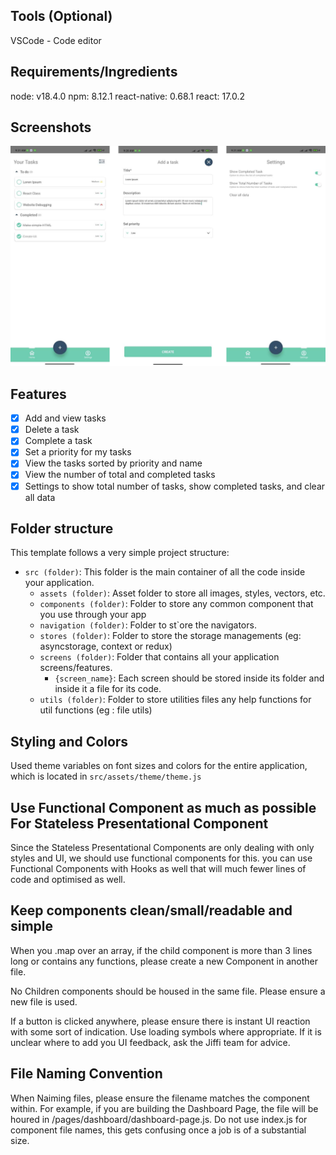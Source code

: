 ## Tools (Optional)
VSCode - Code editor

## Requirements/Ingredients
node: v18.4.0
npm: 8.12.1
react-native: 0.68.1
react: 17.0.2

## Screenshots
![Tasks](./src/assets/screenshots/screenshots.png)

## Features
- [x] Add and view tasks
- [x] Delete a task
- [x] Complete a task
- [x] Set a priority for my tasks
- [x] View the tasks sorted by priority and name
- [x] View the number of total and completed tasks
- [x] Settings to show total number of tasks, show completed tasks, and clear all data

## Folder structure
This template follows a very simple project structure:

- `src (folder)`: This folder is the main container of all the code inside your application.
  - `assets (folder)`: Asset folder to store all images, styles, vectors, etc.
  - `components (folder)`: Folder to store any common component that you use through your app
  - `navigation (folder)`: Folder to st`ore the navigators.
  - `stores (folder)`: Folder to store the storage managements (eg: asyncstorage, context or redux)
  - `screens (folder)`: Folder that contains all your application screens/features.
    - `{screen_name}`: Each screen should be stored inside its folder and inside it a file for its code.
  - `utils (folder)`: Folder to store utilities files any help functions for util functions (eg : file utils)


## Styling and Colors
Used theme variables on font sizes and colors for the entire application, which is located in `src/assets/theme/theme.js`

## Use Functional Component as much as possible For Stateless Presentational Component
Since the Stateless Presentational Components are only dealing with only styles and UI, we should use functional components for this.
you can use Functional Components with Hooks as well that will much fewer lines of code and optimised as well.


## Keep components clean/small/readable and simple
When you .map over an array, if the child component is more than 3 lines long or contains any functions, please create a new Component in another file.

No Children components should be housed in the same file. Please ensure a new file is used.

If a button is clicked anywhere, please ensure there is instant UI reaction with some sort of indication. Use loading symbols where appropriate. If it is unclear where to add you UI feedback, ask the Jiffi team for advice.


## File Naming Convention
When Naiming files, please ensure the filename matches the component within. For example, if you are building the Dashboard Page, the file will be houred in /pages/dashboard/dashboard-page.js. Do not use index.js for component file names, this gets confusing once a job is of a substantial size.